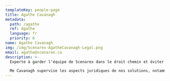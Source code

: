 ```yaml
---
templateKey: people-page
title: Agathe Cavanagh
metadata:
  path: /agathe
  ref: Agathe
  language: fr
  priority: 6
name: Agathe Cavanagh
img: /img/Scenarex-AgatheCavanagh-Legal.png
email: agathe@scenarex.ca
description: >-
  Experte à garder l’équipe de Scenarex dans le droit chemin et éviter tous faux-pas légal depuis 2017, Agathe a été assermentée comme avocate en 2003. Avocate-fiscaliste de formation, elle est également accréditée comme médiatrice corporative et familiale et cumule plus de 15 ans de pratique dans l’univers juridiques. Ayant œuvré comme analyste en droit pendant plus de 7 ans, elle a une profonde connaissance de l’édition numérique.

  Me Cavanagh supervise les aspects juridiques de nos solutions, notamment le respect des droits d’auteurs, la politique de confidentialité, les paramètres légaux des contrats intelligents Bookchain® ainsi que les aspects légaux fiscaux pour la distribution des redevances.
---
```


